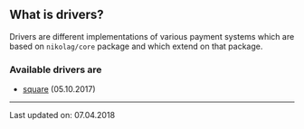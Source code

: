 ## What is drivers?
Drivers are different implementations of various payment systems which are based on `nikolag/core` package and which extend on that package.

### Available drivers are
- [square](https://github.com/NikolaGavric94/nikolag-square) (05.10.2017)

---

Last updated on: 07.04.2018